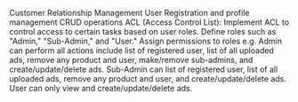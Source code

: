 Customer Relationship Management
User Registration and profile management
CRUD operations
ACL (Access Control List):
Implement ACL to control access to certain tasks based on user roles.
Define roles such as "Admin," "Sub-Admin," and "User."
Assign permissions to roles e.g.
Admin can perform all actions include list of registered user, list of all uploaded ads, remove any product and user, make/remove sub-admins, and create/update/delete ads.
Sub-Admin can list of registered user, list of all uploaded ads, remove any product and user, and create/update/delete ads.
User can only view and create/update/delete ads.
